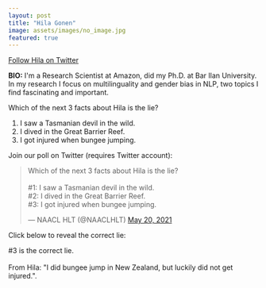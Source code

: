 ```yaml
---
layout: post
title: "Hila Gonen"
image: assets/images/no_image.jpg
featured: true
---
```

<a href="https://twitter.com/hila_gonen">Follow Hila on Twitter</a>

**BIO:** I'm a Research Scientist at Amazon, did my Ph.D. at Bar Ilan University. In my research I focus on multilinguality and gender bias in NLP, two topics I find fascinating and important.

Which of the next 3 facts about Hila is the lie?

1. I saw a Tasmanian devil in the wild.
2. I dived in the Great Barrier Reef.
3. I got injured when bungee jumping.

Join our poll on Twitter (requires Twitter account):

<blockquote class="twitter-tweet" data-conversation="none"><p lang="en" dir="ltr">Which of the next 3 facts about Hila is the lie?<br><br>#1: I saw a Tasmanian devil in the wild.<br>#2: I dived in the Great Barrier Reef.<br>#3: I got injured when bungee jumping.</p>&mdash; NAACL HLT (@NAACLHLT) <a href="https://twitter.com/NAACLHLT/status/1395485233571639303">May 20, 2021</a></blockquote> <script async src="https://platform.twitter.com/widgets.js" charset="utf-8"></script>

Click below to reveal the correct lie:

<span class="spoiler">#3 is the correct lie. <br><br>From Hila: "I did bungee jump in New Zealand, but luckily did not get injured."</span>.